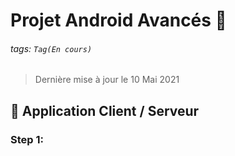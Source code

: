 # Projet Android Avancés 📱

###### tags: `Tag(En cours)`

> Dernière mise à jour le 10 Mai 2021

## :memo: Application Client / Serveur

### Step 1: 

